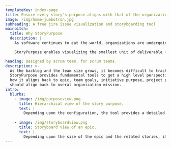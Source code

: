 ```yaml
---
templateKey: index-page
title: Ensure every story's purpose aligns with that of the organization
image: /img/home-jumbotron.jpg
subheading: A free jira issue visualization and storyboarding tool
mainpitch:
  title: Why StoryPurpose
  description: |
    As software continues to eat the world, organizations are undergoing digital transformation. In doing so, it becomes extremely important to ensure every effort put in digital adoption is eventually aligned with the organization's bigger purpose.

    StoryPurpose enables visualizing the smallest unit of deliverable (user story) in the bigger scheme of things

heading: Designed by scrum team, for scrum teams.
description: >-
  As the backlog and the team size grows, it becomes difficult to track story breakup and prioritization.
  StoryPurpose provides fundamental tools to get a high level perspective of the story and
  how it aligns back to epic, team goals, initiative purpose, project purpose which in turn 
  should align back to overal organization mission.
intro:
  blurbs:
    - image: /img/purposeview.png
      title: Hierarchical view of the story purpose. 
      text: |
        Depending upon the configuration, the tool provides a detailed view of the purpose of every level of the story. This makes it easier to understand if the intent of the give stories aligns all the way back to that of the organization.
        
    - image: /img/storyboardview.png
      title: Storyboard view of an epic.
      text: |
        Depending upon the size of the epic and the related stories, it may not necessarily be possible to complete all stories in a single sprint or a release. Having a release-wise layout of the stories helps plan better deliveries.
---
```

